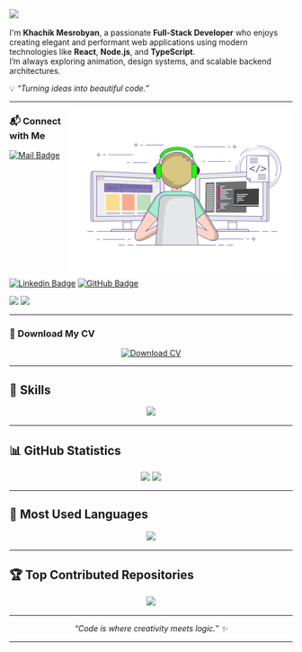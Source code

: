 <img src="https://capsule-render.vercel.app/api?type=waving&color=0:3a8296,100:091519&height=150&text=Hi,%20I'm%20Khachik%20Mesrobyan&fontSize=45&fontColor=61DAFB&fontAlignY=45&animation=twinkling&desc=Full-Stack%20Developer%20|%20React%20|%20Node.js%20|%20JavaScript&descSize=24&descAlignY=85&section=header" />

I'm **Khachik Mesrobyan**, a passionate **Full-Stack Developer** who enjoys creating elegant and performant web applications using modern technologies like **React**, **Node.js**, and **TypeScript**.  
I’m always exploring animation, design systems, and scalable backend architectures.  

💡 *“Turning ideas into beautiful code.”*

---

<img align="right" alt="Coding" width="400" src="https://raw.githubusercontent.com/devSouvik/devSouvik/master/gif3.gif">

### 📬 Connect with Me

[![Mail Badge](https://img.shields.io/badge/-khachik.mesrobyan@gmail.com-dc2626?style=flat&labelColor=dc2626&logo=gmail&logoColor=white)](mailto:khachik.mesrobyan@gmail.com)
[![Linkedin Badge](https://img.shields.io/badge/-Khachik%20Mesrobyan-0A66C2?style=flat&labelColor=0A66C2&logo=linkedin&logoColor=white)](https://www.linkedin.com/in/khachik-mesrobyan-b78588359/)
[![GitHub Badge](https://img.shields.io/badge/-mesrobyan77-181717?style=flat&labelColor=181717&logo=github&logoColor=white)](https://github.com/mesrobyan77)
<!-- [![Discord Badge](https://img.shields.io/badge/-Mesrobyan-5865F2?style=flat&labelColor=5865F2&logo=discord&logoColor=white)](https://discord.com/users/) -->
[![](https://komarev.com/ghpvc/?username=mesrobyan77&color=blue&label=Profile%20Views)](https://github.com/mesrobyan77)
[![](https://img.shields.io/github/followers/mesrobyan77?label=GitHub%20Followers)](https://github.com/mesrobyan77)

---

### 📄 Download My CV

<p align="center">
  <a href="./Khachik_CV.pdf" download>
    <img src="https://img.shields.io/badge/Download%20CV-3a8296?style=for-the-badge&logo=adobeacrobatreader&logoColor=white" alt="Download CV" />
  </a>
</p>

---

## 🧠 Skills

<p align="center">
  <img src="https://skillicons.dev/icons?i=html,css,js,ts,react,redux,tailwind,sass,materialui,git,nodejs,express,sequelize,mongodb,mysql,postgres,figma,linux,github&theme=dark" />
</p>

---

## 📊 GitHub Statistics

<p align="center">
  <img src="https://github-readme-stats.vercel.app/api?username=mesrobyan77&theme=react&show_icons=true&hide_border=false" height="160" />
  <img src="https://github-readme-streak-stats.herokuapp.com?user=mesrobyan77&theme=react&hide_border=false&currStreakNum=61DAFB&sideLabels=61DAFB&currStreakLabel=61DAFB" height="160" />
</p>

---

## 🧮 Most Used Languages

<p align="center">
  <img src="https://github-readme-stats.vercel.app/api/top-langs/?username=mesrobyan77&layout=compact&langs_count=8&theme=react&hide_border=false&custom_title=Most%20Used%20Languages&include_orgs=true" height="160" />
</p>

---

## 🏆 Top Contributed Repositories

<p align="center">
  <img src="https://github-contributor-stats.vercel.app/api?username=mesrobyan77&limit=5&theme=react&combine_all_yearly_contributions=true" height="160" />
</p>

---

<p align="center">
  <i>“Code is where creativity meets logic.” ✨</i>
</p>

---
